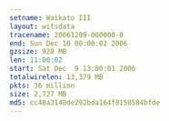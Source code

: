 ```yaml
---
setname: Waikato III
layout: witsdata
tracename: 20061209-000000-0
end: Sun Dec 10 00:00:02 2006
gzsize: 928 MB
len: 11:00:02
start: Sat Dec  9 13:00:01 2006
totalwirelen: 13,379 MB
pkts: 36 million
size: 2,727 MB
md5: cc48a3140de292bda164f8150584bfde
---
```

